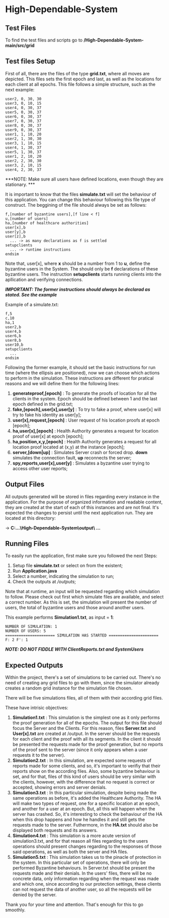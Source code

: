 # High-Dependable-System

## Test Files

   To find the test files and scripts go to **/High-Dependable-System-main/src/grid**

## Test files Setup

First of all, there are the files of the type **grid.txt**, where all moves are depicted. This files sets the first epoch and last, as well as the locations for each client at all epochs.
This file follows a simple structure, such as the next example:

```
user2, 0, 30, 30
user3, 0, 10, 15
user4, 0, 30, 37
user5, 0, 30, 37
user6, 0, 30, 37
user7, 0, 30, 37
user8, 0, 30, 37
user9, 0, 30, 37
user1, 1, 10, 20
user2, 1, 30, 30
user3, 1, 10, 15
user4, 1, 30, 37
user5, 1, 30, 37
user1, 2, 10, 20
user2, 2, 30, 30
user3, 2, 10, 15
user4, 2, 30, 37
```

***NOTE: Make sure all users have defined locations, even though they are stationary. ***

It is important to know that the files **simulate.txt** will set the behaviour of this application.
You can change this behaviour following this file type of construct.
The beggining of the file should always be set as follows:

```
f,[number of byzantine users],[f line < f]
u,[number of users]
ha,[number of healthcare authorities]
user[x],b
user[y],b
user[z],b
  ... -> as many declarations as f is settled
setupclients
  ... -> runtime instructions
endsim
```

Note that, user[x], where **x** should be a number from 1 to **u**, define the byzantine users in the System.
The should only be **f** declarations of these byzantine users.
The instruction **setupclients** starts running clients into the apllication and verifying connections.

***IMPORTANT: The former instructions should always be declarad as stated. See the example***

Example of a simulate.txt:
```
f,5
c,10
ha,1
user2,b
user4,b
user6,b
user8,b
user10,b
setupclients
  ...
endsim
```

Following the former example, it should set the basic instructions for run time (where the ellipsis are positioned), now we can choose which actions to perform in the simulation.
These instructions are different for pratical reasons and we will define them for the following lines:
1. **generateproof,[epoch]** : To generate the proofs of location for all the clients in the system. Epoch should be defined between 1 and the last epoch defined in the grid.txt;
2. **fake,[epoch],user[x],user[y]** : To try to fake a proof, where user[x] will try to fake his identity as user[y];
3. **user[x],request,[epoch]** : User request of his location proofs at epoch [epoch];
4. **ha,user[x],[epoch]** : Health Authority generates a request for location proof of user[x] at epoch [epoch];
5. **ha,position,x,y,[epoch]** : Health Authority generates a request for all location proof located at (x,y) at the instance [epoch];
6. **server,[down|up]** : Simulates Server crash or forced drop. **down** simulates the connection fault, **up** reconnects the server;
7. **spy,reports,user[x],user[y]** : Simulates a byzantine user trying to access other user reports;

## Output Files

  All outputs generated will be stored in files regarding every instance in the application. 
  For the purpose of organized information and readable content, they are created at the start of each of this instances and are not final. It's expected the changes to persist until the next application run.
  They are located at this directory:
  
  -> **C:\...\High-Dependable-System\output\ ...**

## Running Files

To easily run the application, first make sure you followed the next Steps:

1. Setup file **simulate.txt** or select on from the existent;
2. Run **Application.java**
3. Select a number, indicating the simulation to run;
4. Check the outputs at */outputs*;

Note that at runtime, an input will be requested regarding which simulation to follow.
Please check out first which simulate files are available, and select a correct number.
As this is set, the simulation will present the number of users, the total of byzantine users and those around another users.

This example performs **Simulation1.txt**, as input = **1**:
```
NUMBER OF SIMULATION: 1 
NUMBER OF USERS: 5
====================== SIMULATION HAS STARTED ======================
F: 2 F': 1
```

***NOTE: DO NOT FIDDLE WITH ClientReports.txt and SystemUsers***

## Expected Outputs

Within the project, there's a set of simulations to be carried out. There's no need of creating any grid files to go with them, since the simulator already creates a random grid instance for the simulation file chosen. 

There will be five simulations files, all of them with their according grid files.

These have intrisic objectives:

1. **Simulation1.txt** : This simulation is the simplest one as it only performs the proof generation for all of the epochs. The output for this file should focus the Server and the Clients. For this reason, files **Server.txt** and **User[x].txt** are created at /output. In the server should be the requests for each client and the proof with all its segments. In the client it should be presented the requests made for the proof generation, but no reports of the proof sent to the server (since it only appears when a user requests it to the server).
2. **Simulation2.txt** : In this simulation, are expected some requests of reports made for some clients, and so, it's important to verifiy that their reports show on the according files. Also, some byzantine behaviour is set, and for that, files of this kind of users should be very similar with the clients, however, with the difference that no request is correct or accepted, showing errors and server denials.
3. **Simulation3.txt** : In this particular simulation, despite being made the same operations as before, it's added the Healthcare Authority. The HA will make two types of request, one for a specific location at an epoch, and another for a user at an epoch. But, all this will happen when the server has crashed. So, it's interesting to check the behaviour of the HA when this drop happens and how he handles it and still gets the requests made to the server. Futhermore, in the **HA.txt** should also be displayed both requests and its answers.
4. **Simulation4.txt** : This simulation is a more acute version of simulation3.txt, and for that reason all files regarding to the users operations should present changes regarding to the responses of those said operations, as well as both the server and HA files.
5. **Simulation5.txt** : This simulation takes us to the pinacle of protection in the system. In this particular set of operations, there will only be performed Byzantine behaviours. In Server.txt should be present the requests made and their denials. In the users' files, there will be no concrete data, only information regarding when the request was made and which one, since according to our protection settings, these clients can not request the data of another user, so all the requests will be denied by the server.
 
  

Thank you for your time and attention. That's enough for this to go smoothly.
